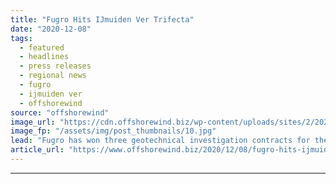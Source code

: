 ```yaml
---
title: "Fugro Hits IJmuiden Ver Trifecta"
date: "2020-12-08"
tags: 
  - featured
  - headlines
  - press releases
  - regional news
  - fugro
  - ijmuiden ver
  - offshorewind
source: "offshorewind"
image_url: "https://cdn.offshorewind.biz/wp-content/uploads/sites/2/2020/12/08112008/Fugro-Hits-IJmuiden-Ver-Trifecta.jpg"
image_fp: "/assets/img/post_thumbnails/10.jpg"
lead: "Fugro has won three geotechnical investigation contracts for the 4 GW IJmuiden Ver wind"
article_url: "https://www.offshorewind.biz/2020/12/08/fugro-hits-ijmuiden-ver-trifecta/"
---
```


---
